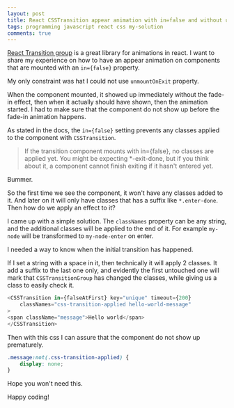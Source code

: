 ```yaml
---
layout: post
title: React CSSTransition appear animation with in=false and without unmountOnExit
tags: programming javascript react css my-solution
comments: true
---
```


[React Transition group](http://reactcommunity.org/react-transition-group/css-transition) is a great library for animations in react.
I want to share my experience on how to have an appear animation on components that are mounted with an `in={false}` property.

My only constraint was hat I could not use `unmountOnExit` property.

When the component mounted, it showed up immediately without the fade-in effect, then when it actually should have shown, then the animation started.
I had to make sure that the component do not show up before the fade-in animation happens.

As stated in the docs, the `in={false}` setting prevents any classes applied to the component with `CSSTransition`.

> If the transition component mounts with in={false}, no classes are applied yet.
> You might be expecting *-exit-done, but if you think about it,
> a component cannot finish exiting if it hasn't entered yet.

Bummer.

So the first time we see the component, it won't have any classes added to it. And later on it will only have classes that has a suffix like `*.enter-done`.
Then how do we apply an effect to it?

I came up with a simple solution. The `classNames` property can be any string,
and the additional classes will be applied to the end of it.
For example `my-node` will be transformed to `my-node-enter` on enter.

I needed a way to know when the initial transition has happened.

If I set a string with a space in it, then technically it will apply 2 classes.
It add a suffix to the last one only, and evidently the first untouched one will mark that
`CSSTransitionGroup` has changed the classes, while giving us a class to easily check it.

```js
<CSSTransition in={falseAtFirst} key="unique" timeout={200}
    classNames="css-transition-applied hello-world-message"
>
<span className="message">Hello world</span>
</CSSTransition>
```

Then with this css I can assure that the component do not show up prematurely.

```css
.message:not(.css-transition-applied) {
    display: none;
}
```

Hope you won't need this.

Happy coding!
